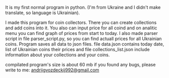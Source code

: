 It is my first normal program in python. (I'm from Ukraine and I didn't make translate, so language is Ukrainian).

I made this program for coin collectors. There you can create collections and add coins into it. You also can input price for all coind and on analitic menu you can find graph
of prices from start to today. I also made parser script in file parser_script.py, so you can find actuall prices for all Ukrainian coins. Program saves all data to json files.
file data.json contains today date, list of Ukrainian coins their prices and file collections_list.json include information about your collections and your coins.

compilated program's size is about 60 mb
if you found any bugs, please write to me: andrijgvozdeckij992@gmail.com
